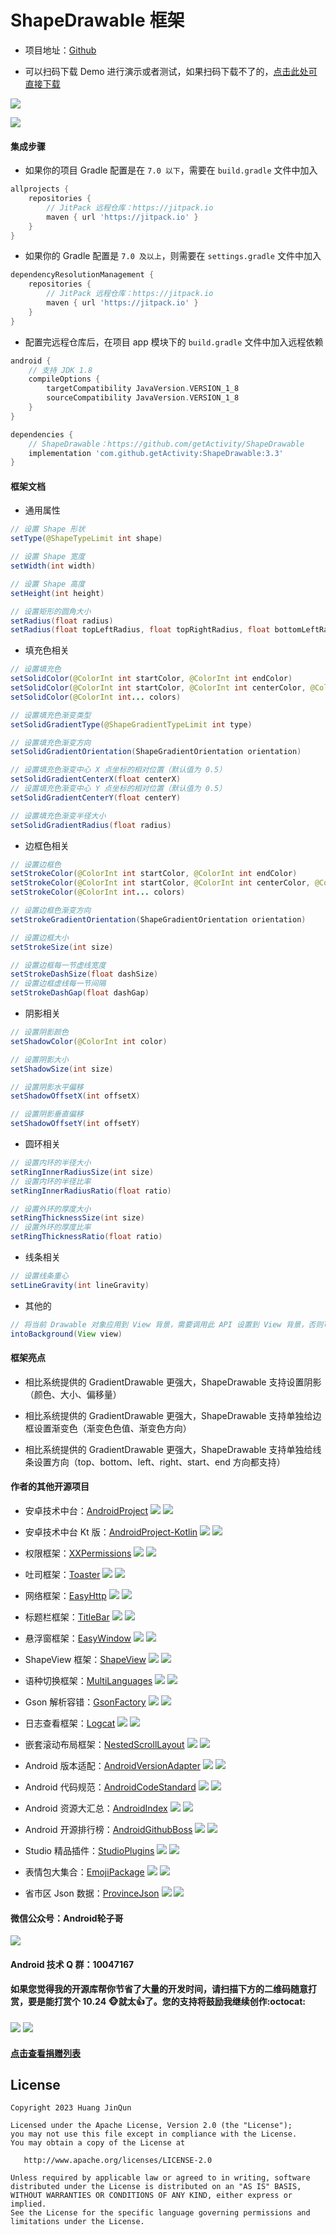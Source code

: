 # ShapeDrawable 框架

* 项目地址：[Github](https://github.com/getActivity/ShapeDrawable)

* 可以扫码下载 Demo 进行演示或者测试，如果扫码下载不了的，[点击此处可直接下载](https://github.com/getActivity/ShapeDrawable/releases/download/3.3/ShapeDrawable.apk)

![](picture/demo_code.png)

![](picture/long_screenshots.jpg)

#### 集成步骤

* 如果你的项目 Gradle 配置是在 `7.0 以下`，需要在 `build.gradle` 文件中加入

```groovy
allprojects {
    repositories {
        // JitPack 远程仓库：https://jitpack.io
        maven { url 'https://jitpack.io' }
    }
}
```

* 如果你的 Gradle 配置是 `7.0 及以上`，则需要在 `settings.gradle` 文件中加入

```groovy
dependencyResolutionManagement {
    repositories {
        // JitPack 远程仓库：https://jitpack.io
        maven { url 'https://jitpack.io' }
    }
}
```

* 配置完远程仓库后，在项目 app 模块下的 `build.gradle` 文件中加入远程依赖

```groovy
android {
    // 支持 JDK 1.8
    compileOptions {
        targetCompatibility JavaVersion.VERSION_1_8
        sourceCompatibility JavaVersion.VERSION_1_8
    }
}

dependencies {
    // ShapeDrawable：https://github.com/getActivity/ShapeDrawable
    implementation 'com.github.getActivity:ShapeDrawable:3.3'
}
```

#### 框架文档

* 通用属性

```java
// 设置 Shape 形状
setType(@ShapeTypeLimit int shape)

// 设置 Shape 宽度
setWidth(int width)

// 设置 Shape 高度
setHeight(int height)

// 设置矩形的圆角大小
setRadius(float radius)
setRadius(float topLeftRadius, float topRightRadius, float bottomLeftRadius, float bottomRightRadius)
```

* 填充色相关

```java
// 设置填充色
setSolidColor(@ColorInt int startColor, @ColorInt int endColor)
setSolidColor(@ColorInt int startColor, @ColorInt int centerColor, @ColorInt int endColor)
setSolidColor(@ColorInt int... colors)

// 设置填充色渐变类型
setSolidGradientType(@ShapeGradientTypeLimit int type)

// 设置填充色渐变方向
setSolidGradientOrientation(ShapeGradientOrientation orientation)

// 设置填充色渐变中心 X 点坐标的相对位置（默认值为 0.5）
setSolidGradientCenterX(float centerX)
// 设置填充色渐变中心 Y 点坐标的相对位置（默认值为 0.5）
setSolidGradientCenterY(float centerY)

// 设置填充色渐变半径大小
setSolidGradientRadius(float radius)
```

* 边框色相关

```java
// 设置边框色
setStrokeColor(@ColorInt int startColor, @ColorInt int endColor)
setStrokeColor(@ColorInt int startColor, @ColorInt int centerColor, @ColorInt int endColor)
setStrokeColor(@ColorInt int... colors)

// 设置边框色渐变方向
setStrokeGradientOrientation(ShapeGradientOrientation orientation)

// 设置边框大小
setStrokeSize(int size)

// 设置边框每一节虚线宽度
setStrokeDashSize(float dashSize)
// 设置边框虚线每一节间隔
setStrokeDashGap(float dashGap)
```

* 阴影相关

```java
// 设置阴影颜色
setShadowColor(@ColorInt int color)

// 设置阴影大小
setShadowSize(int size)

// 设置阴影水平偏移
setShadowOffsetX(int offsetX)

// 设置阴影垂直偏移
setShadowOffsetY(int offsetY)
```

* 圆环相关

```java
// 设置内环的半径大小
setRingInnerRadiusSize(int size)
// 设置内环的半径比率
setRingInnerRadiusRatio(float ratio)

// 设置外环的厚度大小
setRingThicknessSize(int size)
// 设置外环的厚度比率
setRingThicknessRatio(float ratio)
```

* 线条相关

```java
// 设置线条重心
setLineGravity(int lineGravity)
```

* 其他的

```java
// 将当前 Drawable 对象应用到 View 背景，需要调用此 API 设置到 View 背景，否则可能会导致虚线或者阴影无法生效
intoBackground(View view)
```

#### 框架亮点

* 相比系统提供的 GradientDrawable 更强大，ShapeDrawable 支持设置阴影（颜色、大小、偏移量）

* 相比系统提供的 GradientDrawable 更强大，ShapeDrawable 支持单独给边框设置渐变色（渐变色色值、渐变色方向）

* 相比系统提供的 GradientDrawable 更强大，ShapeDrawable 支持单独给线条设置方向（top、bottom、left、right、start、end 方向都支持）

#### 作者的其他开源项目

* 安卓技术中台：[AndroidProject](https://github.com/getActivity/AndroidProject) ![](https://img.shields.io/github/stars/getActivity/AndroidProject.svg) ![](https://img.shields.io/github/forks/getActivity/AndroidProject.svg)

* 安卓技术中台 Kt 版：[AndroidProject-Kotlin](https://github.com/getActivity/AndroidProject-Kotlin) ![](https://img.shields.io/github/stars/getActivity/AndroidProject-Kotlin.svg) ![](https://img.shields.io/github/forks/getActivity/AndroidProject-Kotlin.svg)

* 权限框架：[XXPermissions](https://github.com/getActivity/XXPermissions) ![](https://img.shields.io/github/stars/getActivity/XXPermissions.svg) ![](https://img.shields.io/github/forks/getActivity/XXPermissions.svg)

* 吐司框架：[Toaster](https://github.com/getActivity/Toaster) ![](https://img.shields.io/github/stars/getActivity/Toaster.svg) ![](https://img.shields.io/github/forks/getActivity/Toaster.svg)

* 网络框架：[EasyHttp](https://github.com/getActivity/EasyHttp) ![](https://img.shields.io/github/stars/getActivity/EasyHttp.svg) ![](https://img.shields.io/github/forks/getActivity/EasyHttp.svg)

* 标题栏框架：[TitleBar](https://github.com/getActivity/TitleBar) ![](https://img.shields.io/github/stars/getActivity/TitleBar.svg) ![](https://img.shields.io/github/forks/getActivity/TitleBar.svg)

* 悬浮窗框架：[EasyWindow](https://github.com/getActivity/EasyWindow) ![](https://img.shields.io/github/stars/getActivity/EasyWindow.svg) ![](https://img.shields.io/github/forks/getActivity/EasyWindow.svg)

* ShapeView 框架：[ShapeView](https://github.com/getActivity/ShapeView) ![](https://img.shields.io/github/stars/getActivity/ShapeView.svg) ![](https://img.shields.io/github/forks/getActivity/ShapeView.svg)

* 语种切换框架：[MultiLanguages](https://github.com/getActivity/MultiLanguages) ![](https://img.shields.io/github/stars/getActivity/MultiLanguages.svg) ![](https://img.shields.io/github/forks/getActivity/MultiLanguages.svg)

* Gson 解析容错：[GsonFactory](https://github.com/getActivity/GsonFactory) ![](https://img.shields.io/github/stars/getActivity/GsonFactory.svg) ![](https://img.shields.io/github/forks/getActivity/GsonFactory.svg)

* 日志查看框架：[Logcat](https://github.com/getActivity/Logcat) ![](https://img.shields.io/github/stars/getActivity/Logcat.svg) ![](https://img.shields.io/github/forks/getActivity/Logcat.svg)

* 嵌套滚动布局框架：[NestedScrollLayout](https://github.com/getActivity/NestedScrollLayout) ![](https://img.shields.io/github/stars/getActivity/NestedScrollLayout.svg) ![](https://img.shields.io/github/forks/getActivity/NestedScrollLayout.svg)

* Android 版本适配：[AndroidVersionAdapter](https://github.com/getActivity/AndroidVersionAdapter) ![](https://img.shields.io/github/stars/getActivity/AndroidVersionAdapter.svg) ![](https://img.shields.io/github/forks/getActivity/AndroidVersionAdapter.svg)

* Android 代码规范：[AndroidCodeStandard](https://github.com/getActivity/AndroidCodeStandard) ![](https://img.shields.io/github/stars/getActivity/AndroidCodeStandard.svg) ![](https://img.shields.io/github/forks/getActivity/AndroidCodeStandard.svg)

* Android 资源大汇总：[AndroidIndex](https://github.com/getActivity/AndroidIndex) ![](https://img.shields.io/github/stars/getActivity/AndroidIndex.svg) ![](https://img.shields.io/github/forks/getActivity/AndroidIndex.svg)

* Android 开源排行榜：[AndroidGithubBoss](https://github.com/getActivity/AndroidGithubBoss) ![](https://img.shields.io/github/stars/getActivity/AndroidGithubBoss.svg) ![](https://img.shields.io/github/forks/getActivity/AndroidGithubBoss.svg)

* Studio 精品插件：[StudioPlugins](https://github.com/getActivity/StudioPlugins) ![](https://img.shields.io/github/stars/getActivity/StudioPlugins.svg) ![](https://img.shields.io/github/forks/getActivity/StudioPlugins.svg)

* 表情包大集合：[EmojiPackage](https://github.com/getActivity/EmojiPackage) ![](https://img.shields.io/github/stars/getActivity/EmojiPackage.svg) ![](https://img.shields.io/github/forks/getActivity/EmojiPackage.svg)

* 省市区 Json 数据：[ProvinceJson](https://github.com/getActivity/ProvinceJson) ![](https://img.shields.io/github/stars/getActivity/ProvinceJson.svg) ![](https://img.shields.io/github/forks/getActivity/ProvinceJson.svg)

#### 微信公众号：Android轮子哥

![](https://raw.githubusercontent.com/getActivity/Donate/master/picture/official_ccount.png)

#### Android 技术 Q 群：10047167

#### 如果您觉得我的开源库帮你节省了大量的开发时间，请扫描下方的二维码随意打赏，要是能打赏个 10.24 :monkey_face:就太:thumbsup:了。您的支持将鼓励我继续创作:octocat:

![](https://raw.githubusercontent.com/getActivity/Donate/master/picture/pay_ali.png) ![](https://raw.githubusercontent.com/getActivity/Donate/master/picture/pay_wechat.png)

#### [点击查看捐赠列表](https://github.com/getActivity/Donate)

## License

```text
Copyright 2023 Huang JinQun

Licensed under the Apache License, Version 2.0 (the "License");
you may not use this file except in compliance with the License.
You may obtain a copy of the License at

   http://www.apache.org/licenses/LICENSE-2.0

Unless required by applicable law or agreed to in writing, software
distributed under the License is distributed on an "AS IS" BASIS,
WITHOUT WARRANTIES OR CONDITIONS OF ANY KIND, either express or implied.
See the License for the specific language governing permissions and
limitations under the License.
```